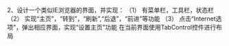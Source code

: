 2、设计一个类似IE浏览器的界面，并实现：
（1）	有菜单栏，工具栏，状态栏
（2）	实现“主页”，“转到”，“刷新”,“后退”，“前进”等功能
（3）	点击“Internet选项”，弹出相应界面，实现“设置主页”功能
在当前界面使用TabControl控件进行布局
